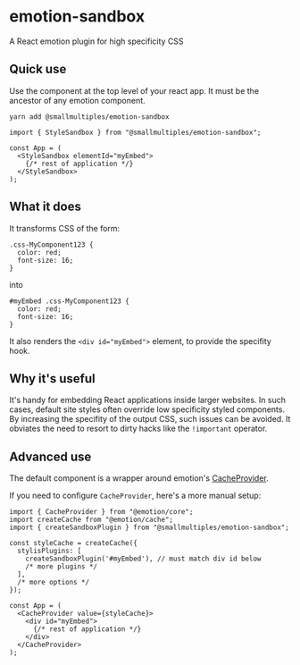 # emotion-sandbox
A React emotion plugin for high specificity CSS

## Quick use

Use the component at the top level of your react app. It must be the ancestor of any emotion component.

```
yarn add @smallmultiples/emotion-sandbox
```

```
import { StyleSandbox } from "@smallmultiples/emotion-sandbox";

const App = (
  <StyleSandbox elementId="myEmbed">
    {/* rest of application */}
  </StyleSandbox>
);
```

## What it does

It transforms CSS of the form:

```
.css-MyComponent123 {
  color: red;
  font-size: 16;
}
```

into

```
#myEmbed .css-MyComponent123 {
  color: red;
  font-size: 16;
}
```

It also renders the `<div id="myEmbed">` element, to provide the specifity hook.

## Why it's useful

It's handy for embedding React applications inside larger websites. In such cases, default site styles often override low specificity styled components. By increasing the specifity of the output CSS, such issues can be avoided. It obviates the need to resort to dirty hacks like the `!important` operator.

## Advanced use

The default component is a wrapper around emotion's [CacheProvider](https://emotion.sh/docs/cache-provider).

If you need to configure `CacheProvider`, here's a more manual setup:

```
import { CacheProvider } from "@emotion/core";
import createCache from "@emotion/cache";
import { createSandboxPlugin } from "@smallmultiples/emotion-sandbox";

const styleCache = createCache({
  stylisPlugins: [
    createSandboxPlugin('#myEmbed'), // must match div id below
    /* more plugins */
  ],
  /* more options */
});

const App = (
  <CacheProvider value={styleCache}>
    <div id="myEmbed">
      {/* rest of application */}
    </div>
  </CacheProvider>
);
```
